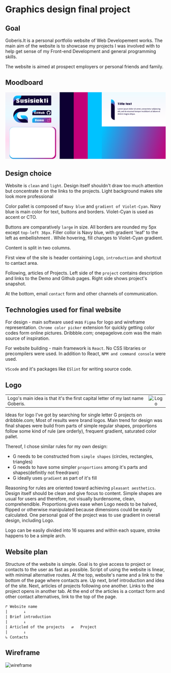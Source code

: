 # Graphics design final project


## Goal

Goberis.lt is a personal portfolio website of Web Developement works. The main aim of the website is to showcase my projects I was involved with to help get sense of my Front-end Development and general programming skills.

The website is aimed at prospect employers or personal friends and family.

## Moodboard

![Moodboard](moodboard.png)

## Design choice

Website is ```clean``` and ```light```. Design itself shouldn't draw too much attention but concentrate it on the links to the projects.
Light background makes site look more professional

Color pallet is composed of ```Navy blue``` and ```gradient of Violet-Cyan```. Navy blue is main color for text, buttons and borders. Violet-Cyan is used as accent or CTO. 

Buttons are comparatively ```large``` in size. All borders are rounded my 5px except ```top-left 36px```. Filler collor is Navy blue, with gradient 'leaf' to the left as embellishment . While hovering, fill changes to Violet-Cyan gradient.

Content is split in two columns.

First view of the site is header containing Logo, ```introduction``` and shortcut to cantact area.

Following, articles of Projects. Left side of the ```project``` contains description and links to the Demo and Github pages. Right side shows project's snapshot.

At the bottom, email ```contact``` form and other channels of communication.


## Technologies used for final website

 For design - main software used was ```Figma``` for logo and wireframe representation. ```Chrome color picker``` extension for quickly getting color codes form online pictures. Dribbble.com; onepagelove.com was the main source of inspiration. 

 For website building - main framework is ```React```. No CSS libraries or precompilers were used. In addition to React, ``NPM and command console`` were used.

 ```VScode``` and it's packages like ```ESlint``` for writing source code.
## Logo

|||
|:---|:---:|
| Logo's main idea is that it's the first capital letter of my last name Goberis. | ![Logo](Logo%20proportions.PNG) | 

Ideas for logo I've got by searching for single letter G projects on dribbble.com; Most of results were brand logos. Main trend for design was final shapes were build from parts of simple regular shapes, proportions follow some kind of rule (are orderly), frequent gradient, saturated color pallet.

Thereof, I chose similar rules for my own design:
- G needs to be constructed from ```simple shapes``` (circles, rectangles, triangles)
- G needs to have some simpler ```proportions``` among it's parts and shapes(definitly not freedrawn)
- G ideally uses ```gradient``` as part of it's fill

Reasoning for rules are oriented toward achieving ```pleasant aesthetics```. Design itself should be clean and give focus to content. Simple shapes are usual for users and therefore, not visually burdensome, clean, comprehendible. Proportions gives ease when Logo needs to be halved, flipped or otherwise manipulated because dimensions could be easily calculated. One personal goal of the project was to use gradient in overall design, including Logo.

Logo can be easily divided into 16 squares and within each square, stroke happens to be a simple arch.



## Website plan

Structure of the website is simple. Goal is to give access to project or contacts to the user as fast as possible. Script of using the website is linear, with minimal alternative routes. At the top, website's name and a link to the bottom of the page where contacts are. Up next, brief introduction and idea of the site. Next, articles of projects following one another. Links to the project opens in another tab. At the end of the articles is a contact form and other contact alternatives, link to the top of the page.  
~~~
↱ Website name
|       ↓
| Brief introduction
|       ↓
| Articled of the projects   ⇄   Project
|       ↓
↳ Contacts
~~~

## Wireframe

![wireframe](wireframe.png)